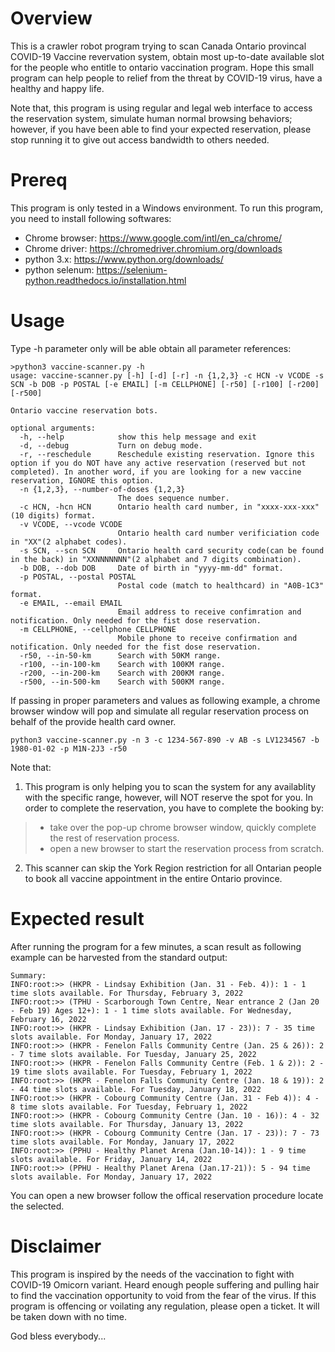 # Overview 
This is a crawler robot program trying to scan Canada Ontario provincal COVID-19 Vaccine revervation system, obtain most up-to-date available slot for the people who entitle to ontario vaccination program. Hope this small program can help people to relief from the threat by COVID-19 virus, have a healthy and happy life. 

Note that, this program is using regular and legal web interface to access the reservation system, simulate human normal browsing behaviors; however, if you have been able to find your expected reservation, please stop running it to give out access bandwidth to others needed. 

# Prereq
This program is only tested in a Windows environment. To run this program, you need to install following softwares:
- Chrome browser: https://www.google.com/intl/en_ca/chrome/
- Chrome driver: https://chromedriver.chromium.org/downloads
- python 3.x: https://www.python.org/downloads/
- python selenum: https://selenium-python.readthedocs.io/installation.html


# Usage
Type -h parameter only will be able obtain all parameter references:
```
>python3 vaccine-scanner.py -h
usage: vaccine-scanner.py [-h] [-d] [-r] -n {1,2,3} -c HCN -v VCODE -s SCN -b DOB -p POSTAL [-e EMAIL] [-m CELLPHONE] [-r50] [-r100] [-r200] [-r500]

Ontario vaccine reservation bots.

optional arguments:
  -h, --help            show this help message and exit
  -d, --debug           Turn on debug mode.
  -r, --reschedule      Reschedule existing reservation. Ignore this option if you do NOT have any active reservation (reserved but not completed). In another word, if you are looking for a new vaccine reservation, IGNORE this option.
  -n {1,2,3}, --number-of-doses {1,2,3}
                        The does sequence number.
  -c HCN, -hcn HCN      Ontario health card number, in "xxxx-xxx-xxx"(10 digits) format.
  -v VCODE, --vcode VCODE
                        Ontario health card number verificiation code in "XX"(2 alphabet codes).
  -s SCN, --scn SCN     Ontario health card security code(can be found in the back) in "XXNNNNNNN"(2 alphabet and 7 digits combination).
  -b DOB, --dob DOB     Date of birth in "yyyy-mm-dd" format.
  -p POSTAL, --postal POSTAL
                        Postal code (match to healthcard) in "A0B-1C3" format.
  -e EMAIL, --email EMAIL
                        Email address to receive confimration and notification. Only needed for the fist dose reservation.
  -m CELLPHONE, --cellphone CELLPHONE
                        Mobile phone to receive confirmation and notification. Only needed for the fist dose reservation.
  -r50, --in-50-km      Search with 50KM range.
  -r100, --in-100-km    Search with 100KM range.
  -r200, --in-200-km    Search with 200KM range.
  -r500, --in-500-km    Search with 500KM range.
```

If passing in proper parameters and values as following example, a chrome browser window will pop and simulate all regular reservation process on behalf of the provide health card owner.
```
python3 vaccine-scanner.py -n 3 -c 1234-567-890 -v AB -s LV1234567 -b 1980-01-02 -p M1N-2J3 -r50
```

Note that:
1. This program is only helping you to scan the system for any availablity with the specific range, however, will NOT reserve the spot for you. In order to complete the reservation, you have to complete the booking by:
  > - take over the pop-up chrome browser window, quickly complete the rest of reservation process. 
  > - open a new browser to start the reservation process from scratch. 
2. This scanner can skip the York Region restriction for all Ontarian people to book all vaccine appointment in the entire Ontario province. 

# Expected result
After running the program for a few minutes, a scan result as following example can be harvested from the standard output:
```
Summary:
INFO:root:>> (HKPR - Lindsay Exhibition (Jan. 31 - Feb. 4)): 1 - 1 time slots available. For Thursday, February 3, 2022
INFO:root:>> (TPHU - Scarborough Town Centre, Near entrance 2 (Jan 20 - Feb 19) Ages 12+): 1 - 1 time slots available. For Wednesday, February 16, 2022
INFO:root:>> (HKPR - Lindsay Exhibition (Jan. 17 - 23)): 7 - 35 time slots available. For Monday, January 17, 2022
INFO:root:>> (HKPR - Fenelon Falls Community Centre (Jan. 25 & 26)): 2 - 7 time slots available. For Tuesday, January 25, 2022
INFO:root:>> (HKPR - Fenelon Falls Community Centre (Feb. 1 & 2)): 2 - 19 time slots available. For Tuesday, February 1, 2022
INFO:root:>> (HKPR - Fenelon Falls Community Centre (Jan. 18 & 19)): 2 - 44 time slots available. For Tuesday, January 18, 2022
INFO:root:>> (HKPR - Cobourg Community Centre (Jan. 31 - Feb 4)): 4 - 8 time slots available. For Tuesday, February 1, 2022
INFO:root:>> (HKPR - Cobourg Community Centre (Jan. 10 - 16)): 4 - 32 time slots available. For Thursday, January 13, 2022
INFO:root:>> (HKPR - Cobourg Community Centre (Jan. 17 - 23)): 7 - 73 time slots available. For Monday, January 17, 2022
INFO:root:>> (PPHU - Healthy Planet Arena (Jan.10-14)): 1 - 9 time slots available. For Friday, January 14, 2022
INFO:root:>> (PPHU - Healthy Planet Arena (Jan.17-21)): 5 - 94 time slots available. For Monday, January 17, 2022
```

You can open a new browser follow the offical reservation procedure locate the selected. 

# Disclaimer
This program is inspired by the needs of the vaccination to fight with COVID-19 Omicorn variant. Heard enough people suffering and pulling hair to find the vaccination opportunity to void from the fear of the virus. If this program is offencing or voilating any regulation, please open a ticket. It will be taken down with no time. 

God bless everybody... 

